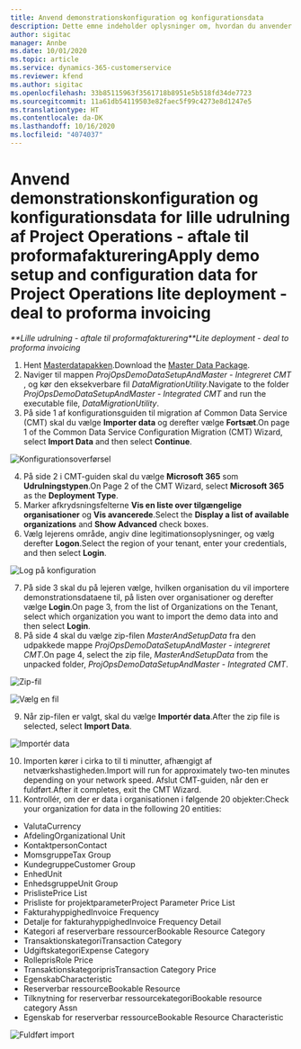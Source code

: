 ```yaml
---
title: Anvend demonstrationskonfiguration og konfigurationsdata
description: Dette emne indeholder oplysninger om, hvordan du anvender demonstrationskonfiguration og konfigurationsdata i forbindelse med Project Operations.
author: sigitac
manager: Annbe
ms.date: 10/01/2020
ms.topic: article
ms.service: dynamics-365-customerservice
ms.reviewer: kfend
ms.author: sigitac
ms.openlocfilehash: 33b85115963f3561718b8951e5b518fd34de7723
ms.sourcegitcommit: 11a61db54119503e82faec5f99c4273e8d1247e5
ms.translationtype: HT
ms.contentlocale: da-DK
ms.lasthandoff: 10/16/2020
ms.locfileid: "4074037"
---
```

# <a name="apply-demo-setup-and-configuration-data-for-project-operations-lite-deployment---deal-to-proforma-invoicing"></a><span data-ttu-id="c614b-103">Anvend demonstrationskonfiguration og konfigurationsdata for lille udrulning af Project Operations - aftale til proformafakturering</span><span class="sxs-lookup"><span data-stu-id="c614b-103">Apply demo setup and configuration data for Project Operations lite deployment - deal to proforma invoicing</span></span>

<span data-ttu-id="c614b-104">_\*\*Lille udrulning - aftale til proformafakturering_</span><span class="sxs-lookup"><span data-stu-id="c614b-104">_\*\*Lite deployment - deal to proforma invoicing_</span></span>

1. <span data-ttu-id="c614b-105">Hent [Masterdatapakken](https://download.microsoft.com/download/3/4/1/341bf279-a64f-4baa-af31-ce624859b518/ProjOpsSampleSetupData%20-%20CE%20only%20CMT.zip).</span><span class="sxs-lookup"><span data-stu-id="c614b-105">Download the [Master Data Package](https://download.microsoft.com/download/3/4/1/341bf279-a64f-4baa-af31-ce624859b518/ProjOpsSampleSetupData%20-%20CE%20only%20CMT.zip).</span></span> 
2. <span data-ttu-id="c614b-106">Naviger til mappen *ProjOpsDemoDataSetupAndMaster - Integreret CMT* , og kør den eksekverbare fil *DataMigrationUtility*.</span><span class="sxs-lookup"><span data-stu-id="c614b-106">Navigate to the folder *ProjOpsDemoDataSetupAndMaster - Integrated CMT* and run the executable file, *DataMigrationUtility*.</span></span>
3. <span data-ttu-id="c614b-107">På side 1 af konfigurationsguiden til migration af Common Data Service (CMT) skal du vælge **Importer data** og derefter vælge **Fortsæt**.</span><span class="sxs-lookup"><span data-stu-id="c614b-107">On page 1 of the Common Data Service Configuration Migration (CMT) Wizard, select **Import Data** and then select **Continue**.</span></span>

![Konfigurationsoverførsel](./media/1ConfigurationMigration.png)

4. <span data-ttu-id="c614b-109">På side 2 i CMT-guiden skal du vælge **Microsoft 365** som **Udrulningstypen**.</span><span class="sxs-lookup"><span data-stu-id="c614b-109">On Page 2 of the CMT Wizard, select **Microsoft 365** as the **Deployment Type**.</span></span>
5. <span data-ttu-id="c614b-110">Marker afkrydsningsfelterne **Vis en liste over tilgængelige organisationer** og **Vis avancerede**.</span><span class="sxs-lookup"><span data-stu-id="c614b-110">Select the **Display a list of available organizations** and **Show Advanced** check boxes.</span></span>
6. <span data-ttu-id="c614b-111">Vælg lejerens område, angiv dine legitimationsoplysninger, og vælg derefter **Logon**.</span><span class="sxs-lookup"><span data-stu-id="c614b-111">Select the region of your tenant, enter your credentials, and then select **Login**.</span></span>

![Log på konfiguration](./media/2ConfigurationSignin.png)

7. <span data-ttu-id="c614b-113">På side 3 skal du på lejeren vælge, hvilken organisation du vil importere demonstrationsdataene til, på listen over organisationer og derefter vælge **Login**.</span><span class="sxs-lookup"><span data-stu-id="c614b-113">On page 3, from the list of Organizations on the Tenant, select which organization you want to import the demo data into and then select **Login**.</span></span>
8. <span data-ttu-id="c614b-114">På side 4 skal du vælge zip-filen *MasterAndSetupData* fra den udpakkede mappe *ProjOpsDemoDataSetupAndMaster - integreret CMT*.</span><span class="sxs-lookup"><span data-stu-id="c614b-114">On page 4, select the zip file, *MasterAndSetupData* from the unpacked folder, *ProjOpsDemoDataSetupAndMaster - Integrated CMT*.</span></span>

![Zip-fil](./media/3ZipFile.png)

![Vælg en fil](./media/4SelectAFile.png)

9. <span data-ttu-id="c614b-117">Når zip-filen er valgt, skal du vælge **Importér data**.</span><span class="sxs-lookup"><span data-stu-id="c614b-117">After the zip file is selected, select **Import Data**.</span></span>

![Importér data](./media/5ImportData.png)

10. <span data-ttu-id="c614b-119">Importen kører i cirka to til ti minutter, afhængigt af netværkshastigheden.</span><span class="sxs-lookup"><span data-stu-id="c614b-119">Import will run for approximately two-ten minutes depending on your network speed.</span></span> <span data-ttu-id="c614b-120">Afslut CMT-guiden, når den er fuldført.</span><span class="sxs-lookup"><span data-stu-id="c614b-120">After it completes, exit the CMT Wizard.</span></span> 
11. <span data-ttu-id="c614b-121">Kontrollér, om der er data i organisationen i følgende 20 objekter:</span><span class="sxs-lookup"><span data-stu-id="c614b-121">Check your organization for data in the following 20 entities:</span></span>

- <span data-ttu-id="c614b-122">Valuta</span><span class="sxs-lookup"><span data-stu-id="c614b-122">Currency</span></span>
- <span data-ttu-id="c614b-123">Afdeling</span><span class="sxs-lookup"><span data-stu-id="c614b-123">Organizational Unit</span></span>
- <span data-ttu-id="c614b-124">Kontaktperson</span><span class="sxs-lookup"><span data-stu-id="c614b-124">Contact</span></span>
- <span data-ttu-id="c614b-125">Momsgruppe</span><span class="sxs-lookup"><span data-stu-id="c614b-125">Tax Group</span></span>
- <span data-ttu-id="c614b-126">Kundegruppe</span><span class="sxs-lookup"><span data-stu-id="c614b-126">Customer Group</span></span>
- <span data-ttu-id="c614b-127">Enhed</span><span class="sxs-lookup"><span data-stu-id="c614b-127">Unit</span></span>
- <span data-ttu-id="c614b-128">Enhedsgruppe</span><span class="sxs-lookup"><span data-stu-id="c614b-128">Unit Group</span></span>
- <span data-ttu-id="c614b-129">Prisliste</span><span class="sxs-lookup"><span data-stu-id="c614b-129">Price List</span></span>
- <span data-ttu-id="c614b-130">Prisliste for projektparameter</span><span class="sxs-lookup"><span data-stu-id="c614b-130">Project Parameter Price List</span></span>
- <span data-ttu-id="c614b-131">Fakturahyppighed</span><span class="sxs-lookup"><span data-stu-id="c614b-131">Invoice Frequency</span></span>
- <span data-ttu-id="c614b-132">Detalje for fakturahyppighed</span><span class="sxs-lookup"><span data-stu-id="c614b-132">Invoice Frequency Detail</span></span>
- <span data-ttu-id="c614b-133">Kategori af reserverbare ressourcer</span><span class="sxs-lookup"><span data-stu-id="c614b-133">Bookable Resource Category</span></span>
- <span data-ttu-id="c614b-134">Transaktionskategori</span><span class="sxs-lookup"><span data-stu-id="c614b-134">Transaction Category</span></span>
- <span data-ttu-id="c614b-135">Udgiftskategori</span><span class="sxs-lookup"><span data-stu-id="c614b-135">Expense Category</span></span>
- <span data-ttu-id="c614b-136">Rollepris</span><span class="sxs-lookup"><span data-stu-id="c614b-136">Role Price</span></span>
- <span data-ttu-id="c614b-137">Transaktionskategoripris</span><span class="sxs-lookup"><span data-stu-id="c614b-137">Transaction Category Price</span></span>
- <span data-ttu-id="c614b-138">Egenskab</span><span class="sxs-lookup"><span data-stu-id="c614b-138">Characteristic</span></span>
- <span data-ttu-id="c614b-139">Reserverbar ressource</span><span class="sxs-lookup"><span data-stu-id="c614b-139">Bookable Resource</span></span>
- <span data-ttu-id="c614b-140">Tilknytning for reserverbar ressourcekategori</span><span class="sxs-lookup"><span data-stu-id="c614b-140">Bookable resource category Assn</span></span>
- <span data-ttu-id="c614b-141">Egenskab for reserverbar ressource</span><span class="sxs-lookup"><span data-stu-id="c614b-141">Bookable Resource Characteristic</span></span>

![Fuldført import](./media/6CompleteImport.png)
